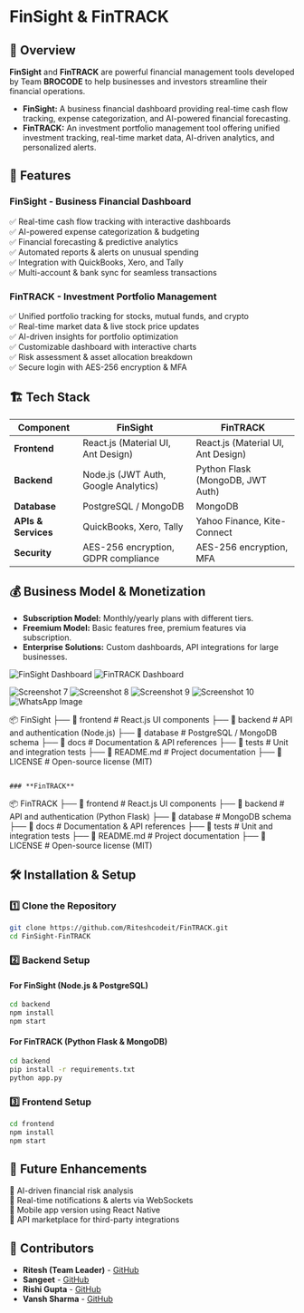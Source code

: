 # FinSight & FinTRACK

## 🚀 Overview
**FinSight** and **FinTRACK** are powerful financial management tools developed by Team **BROCODE** to help businesses and investors streamline their financial operations. 

- **FinSight:** A business financial dashboard providing real-time cash flow tracking, expense categorization, and AI-powered financial forecasting.
- **FinTRACK:** An investment portfolio management tool offering unified investment tracking, real-time market data, AI-driven analytics, and personalized alerts.

## 📌 Features
### **FinSight - Business Financial Dashboard**
✅ Real-time cash flow tracking with interactive dashboards  
✅ AI-powered expense categorization & budgeting  
✅ Financial forecasting & predictive analytics  
✅ Automated reports & alerts on unusual spending  
✅ Integration with QuickBooks, Xero, and Tally  
✅ Multi-account & bank sync for seamless transactions  

### **FinTRACK - Investment Portfolio Management**
✅ Unified portfolio tracking for stocks, mutual funds, and crypto  
✅ Real-time market data & live stock price updates  
✅ AI-driven insights for portfolio optimization  
✅ Customizable dashboard with interactive charts  
✅ Risk assessment & asset allocation breakdown  
✅ Secure login with AES-256 encryption & MFA  

## 🏗️ Tech Stack
| Component | FinSight | FinTRACK |
|-----------|---------|---------|
| **Frontend** | React.js (Material UI, Ant Design) | React.js (Material UI, Ant Design) |
| **Backend** | Node.js (JWT Auth, Google Analytics) | Python Flask (MongoDB, JWT Auth) |
| **Database** | PostgreSQL / MongoDB | MongoDB |
| **APIs & Services** | QuickBooks, Xero, Tally | Yahoo Finance, Kite-Connect |
| **Security** | AES-256 encryption, GDPR compliance | AES-256 encryption, MFA |

## 💰 Business Model & Monetization
- **Subscription Model:** Monthly/yearly plans with different tiers.
- **Freemium Model:** Basic features free, premium features via subscription.
- **Enterprise Solutions:** Custom dashboards, API integrations for large businesses.

![FinSight Dashboard](https://via.placeholder.com/800x400.png?text=FinSight+Dashboard)
![FinTRACK Dashboard](https://via.placeholder.com/800x400.png?text=FinTRACK+Dashboard)

![Screenshot 7](./mnt/data/Screenshot%20(7).png)
![Screenshot 8](./mnt/data/Screenshot%20(8).png)
![Screenshot 9](./mnt/data/Screenshot%20(9).png)
![Screenshot 10](./mnt/data/Screenshot%20(10).png)
![WhatsApp Image](./mnt/data/WhatsApp%20Image%202025-03-22%20at%2009.26.29.jpeg)

📦 FinSight
 ├── 📂 frontend            # React.js UI components
 ├── 📂 backend             # API and authentication (Node.js)
 ├── 📂 database            # PostgreSQL / MongoDB schema
 ├── 📂 docs                # Documentation & API references
 ├── 📂 tests               # Unit and integration tests
 ├── 📜 README.md           # Project documentation
 ├── 📜 LICENSE             # Open-source license (MIT)
```

### **FinTRACK**
```
📦 FinTRACK
 ├── 📂 frontend            # React.js UI components
 ├── 📂 backend             # API and authentication (Python Flask)
 ├── 📂 database            # MongoDB schema
 ├── 📂 docs                # Documentation & API references
 ├── 📂 tests               # Unit and integration tests
 ├── 📜 README.md           # Project documentation
 ├── 📜 LICENSE             # Open-source license (MIT)

## 🛠️ Installation & Setup
### **1️⃣ Clone the Repository**
```bash
git clone https://github.com/Riteshcodeit/FinTRACK.git
cd FinSight-FinTRACK
```

### **2️⃣ Backend Setup**
#### **For FinSight (Node.js & PostgreSQL)**
```bash
cd backend
npm install
npm start
```

#### **For FinTRACK (Python Flask & MongoDB)**
```bash
cd backend
pip install -r requirements.txt
python app.py
```

### **3️⃣ Frontend Setup**
```bash
cd frontend
npm install
npm start
```

## 🚀 Future Enhancements
🔹 AI-driven financial risk analysis  
🔹 Real-time notifications & alerts via WebSockets  
🔹 Mobile app version using React Native  
🔹 API marketplace for third-party integrations  

## 🤝 Contributors
- **Ritesh (Team Leader)** - [GitHub](https://github.com/ritesh-profile)  
- **Sangeet** - [GitHub](https://github.com/sangeetcodes)  
- **Rishi Gupta** - [GitHub](https://github.com/Rishi-gupta-data)  
- **Vansh Sharma** - [GitHub](https://github.com/sharmaji0411)

